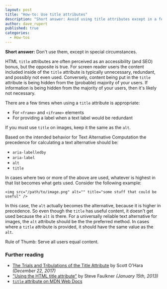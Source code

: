 ```yaml
---
layout: post
title: "How-to: Use title attributes"
description: "Short answer: Avoid using title attributes except in a few special circumstances."
author: dave_rupert
published: true
categories:
  - How-tos
---
```

**Short answer:** Don't use them, except in special circumstances.

HTML `title` attributes are often perceived as an accessibility (and SEO) bonus, but the opposite is true. For screen reader users the content included inside of the `title` attribute is typically unnecessary, redundant, and possibly not even used. Conversely, content being put in the `title` attribute is being hidden from the (probable) majority of your users. If information is being hidden from the majority of your users, then it's likely not necessary.

There are a few times when using a `title` attribute is appropriate:

- For `<frame>` and `<iframe>` elements
- For providing a label when a text label would be redundant

If you must use `title` on images, keep it the same as the `alt`.

Based on the intended behavior for Text Alternative Computation the precedence for calculating a text alternative should be:

- `aria-labelledby`
- `aria-label`
- `alt`
- `title`

In cases where two or more of the above are used, whatever is highest in that list becomes what gets used. Consider the following example:

```
<img src="/path/to/image.png" alt="" title="some stuff that could be useful" />
```

In this case, the `alt` actually becomes the alternative, because it is higher in precedence. So even though the `title` has useful content, it doesn't get used because the `alt` is there. For a universally reliable text alternative for images, the `alt` attribute should be the the preferred method. In cases where a `title` attribute is provided, it should have the same value as the `alt`.

Rule of Thumb: Serve all users equal content.

### Further reading
- [The Trials and Tribulations of the Title Attribute](https://www.24a11y.com/2017/the-trials-and-tribulations-of-the-title-attribute/) by Scott O'Hara _(December 22, 2017)_
- ["Using the HTML title attribute"](https://developer.paciellogroup.com/blog/2013/01/using-the-html-title-attribute-updated/) by Steve Faulkner _(January 15th, 2013)_
- [`title` attribute on MDN Web Docs](https://developer.mozilla.org/en-US/docs/Web/HTML/Global_attributes/title)
